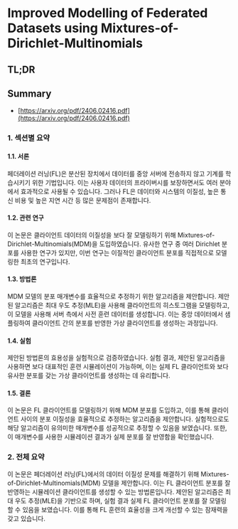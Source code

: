 # Improved Modelling of Federated Datasets using Mixtures-of-Dirichlet-Multinomials
## TL;DR
## Summary
- [https://arxiv.org/pdf/2406.02416.pdf](https://arxiv.org/pdf/2406.02416.pdf)

### 1. 섹션별 요약

#### 1.1. 서론
페더레이션 러닝(FL)은 분산된 장치에서 데이터를 중앙 서버에 전송하지 않고 기계를 학습시키기 위한 기법입니다. 이는 사용자 데이터의 프라이버시를 보장하면서도 여러 분야에서 효과적으로 사용될 수 있습니다. 그러나 FL은 데이터와 시스템의 이질성, 높은 통신 비용 및 높은 지연 시간 등 많은 문제점이 존재합니다.

#### 1.2. 관련 연구
이 논문은 클라이언트 데이터의 이질성을 보다 잘 모델링하기 위해 Mixtures-of-Dirichlet-Multinomials(MDM)을 도입하였습니다. 유사한 연구 중 여러 Dirichlet 분포를 사용한 연구가 있지만, 이번 연구는 이질적인 클라이언트 분포를 직접적으로 모델링한 최초의 연구입니다.

#### 1.3. 방법론
MDM 모델의 분포 매개변수를 효율적으로 추정하기 위한 알고리즘을 제안합니다. 제안된 알고리즘은 최대 우도 추정(MLE)을 사용해 클라이언트의 히스토그램을 모델링하고, 이 모델을 사용해 서버 측에서 사전 훈련 데이터를 생성합니다. 이는 중앙 데이터에서 샘플링하여 클라이언트 간의 분포를 반영한 가상 클라이언트를 생성하는 과정입니다.

#### 1.4. 실험
제안된 방법론의 효용성을 실험적으로 검증하였습니다. 실험 결과, 제안된 알고리즘을 사용하면 보다 대표적인 훈련 시뮬레이션이 가능하며, 이는 실제 FL 클라이언트와 보다 유사한 분포를 갖는 가상 클라이언트를 생성하는 데 유리합니다.

#### 1.5. 결론
이 논문은 FL 클라이언트를 모델링하기 위해 MDM 분포를 도입하고, 이를 통해 클라이언트 사이의 분포 이질성을 효율적으로 추정하는 알고리즘을 제안합니다. 실험적으로도 해당 알고리즘이 유의미한 매개변수를 성공적으로 추정할 수 있음을 보였습니다. 또한, 이 매개변수를 사용한 시뮬레이션 결과가 실제 분포를 잘 반영함을 확인했습니다.

### 2. 전체 요약
이 논문은 페더레이션 러닝(FL)에서의 데이터 이질성 문제를 해결하기 위해 Mixtures-of-Dirichlet-Multinomials(MDM) 모델을 제안합니다. 이는 FL 클라이언트 분포를 잘 반영하는 시뮬레이션 클라이언트를 생성할 수 있는 방법론입니다. 제안된 알고리즘은 최대 우도 추정(MLE)을 기반으로 하며, 실험 결과 실제 FL 클라이언트 분포를 잘 모델링할 수 있음을 보였습니다. 이를 통해 FL 훈련의 효율성을 크게 개선할 수 있는 잠재력을 갖고 있습니다.